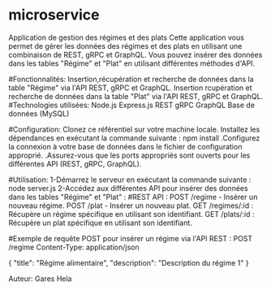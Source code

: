 # microservice

Application de gestion des régimes et des plats
Cette application vous permet de gérer les données des régimes et des plats en utilisant une combinaison 
de REST, gRPC et GraphQL. Vous pouvez insérer des données dans les tables "Régime" et "Plat" en utilisant différentes méthodes d'API.

#Fonctionnalités:
Insertion,récupération et recherche de données dans la table "Régime" via l'API REST, gRPC et GraphQL.
Insertion rcupération et recherche de données dans la table "Plat" via l'API REST, gRPC et GraphQL.
#Technologies utilisées:
Node.js
Express.js
REST
gRPC
GraphQL
Base de données (MySQL)

#Configuration:
Clonez ce référentiel sur votre machine locale.
Installez les dépendances en exécutant la commande suivante :
  npm install
.Configurez la connexion à votre base de données dans le fichier de configuration approprié.
.Assurez-vous que les ports appropriés sont ouverts pour les différentes API (REST, gRPC, GraphQL).
  
#Utilisation:
1-Démarrez le serveur en exécutant la commande suivante :
node server.js
2-Accédez aux différentes API pour insérer des données dans les tables "Régime" et "Plat" :
#REST API :
POST /regime - Insérer un nouveau régime.
POST /plat - Insérer un nouveau plat.
GET /regimes/:id : Récupère un régime spécifique en utilisant son identifiant.
GET /plats/:id : Récupère un plat spécifique en utilisant son identifiant.

#Exemple de requête POST pour insérer un régime via l'API REST :
POST /regime
Content-Type: application/json

{
  "title": "Régime alimentaire",
  "description": "Description du régime 1"
}

Auteur: Gares Hela



